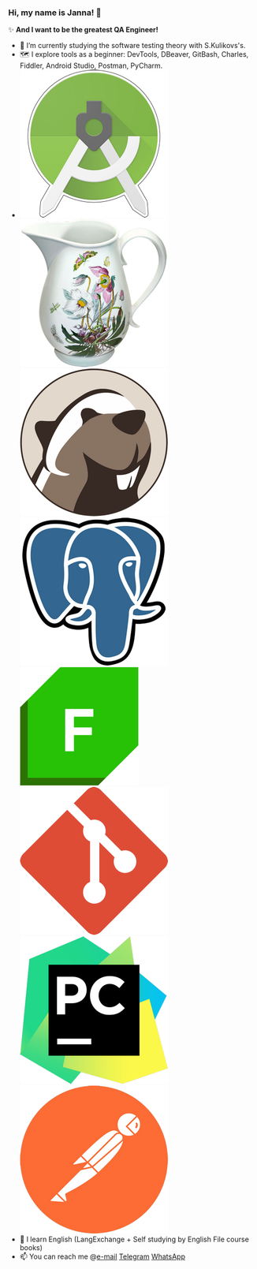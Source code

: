    ### Hi, my name is Janna! 👋

  ✨ **And I want to be the greatest QA Engineer!**

- 🌱 I’m currently studying the software testing theory with S.Kulikovs's.
- 🗺️ I explore tools as a beginner: DevTools, DBeaver, GitBash, Charles, Fiddler, Android Studio, Postman, PyCharm.
- ![](https://github.com/Janna312/Janna312/blob/main/AS.png?raw=true)![](https://github.com/Janna312/Janna312/blob/main/Char.png?raw=true)![](https://github.com/Janna312/Janna312/blob/main/DB.png?raw=true)![](https://github.com/Janna312/Janna312/blob/main/DBpo.png?raw=true)![](https://github.com/Janna312/Janna312/blob/main/Fid.png?raw=true)![](https://github.com/Janna312/Janna312/blob/main/GIT.png?raw=true)![](https://github.com/Janna312/Janna312/blob/main/PCh.png?raw=true)![](https://github.com/Janna312/Janna312/blob/main/Postm.png?raw=true)
- 📖 I learn English (LangExchange + Self studying by English File course books)
- 📫 You can reach me @[e-mail](kurmanalieva3031@gmail.com) [Telegram](https://web.telegram.org/k/) [WhatsApp](https://api.whatsapp.com/send?phone=79165278393)
